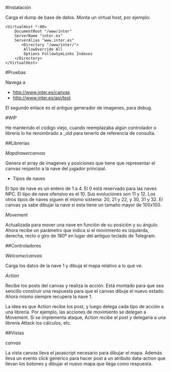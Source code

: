 #Instalación

Carga el dump de base de datos.
Monta un virtual host, por ejemplo:

```
<VirtualHost *:80>
	DocumentRoot "/www/inter"
	ServerName "inter.es"
	ServerAlias "www.inter.es"
       <Directory "/www/inter/">
		AllowOverride All
		Options FollowSymLinks Indexes 	
	</Directory>
</VirtualHost>
```

#Pruebas

Navega a 
* http://www.inter.es/canvas
* http://www.inter.es/api/test

El segundo enlace es el antiguo generador de imagenes, para debug.

#WIP

He mantenido el código viejo, cuando reemplazaba algún controlador o librería lo he renombrado a _old para tenerlo de referencia de consulta.

##Librerías

*Mapdrawercanvas*

Genera el array de imagenes y posiciones que tiene que representar el canvas respecto a la nave del jugador principal.

* Tipos de naves

El tipo de nave es un entero de 1 a 4. El 0 está reservado para las naves NPC.
El tipo de nave ofensivo es el 10. Sus evoluciones son 11 y 12.
Los otros tipos de naves siguen el mismo sistema: 20, 21 y 22, y 30, 31 y 32. El canvas ya sabe dibujar la nave si esta tiene un tamaño mayor de 100x100.

*Movement*

Actualizada para mover una nave en función de su posición y su ángulo. Ahora recibe un parámetro que indica si el movimiento es izquierda, derecha, recto o giro de 180º en lugar del antiguo teclado de Telegram.

##Controladores

*Welcome/canvas*

Carga los datos de la nave 1 y dibuja el mapa relativo a lo que ve.

*Action*

Recibe los posts del canvas y realiza la acción. Está montado para que sea sencillo construír una respuesta para que el canvas dibuje el nuevo estado. Ahora mismo siempre recupera la nave 1.

La idea es que Action recibe los post, y luego delega cada tipo de acción a una librería. Por ejemplo, las acciones de movimiento se delegan a Movement. Si se implementa ataque, Action recibe el post y delegaría a una librería Attack los cálculos, etc.

##Vistas

*canvas*

La vista canvas lleva el javascript necesario para dibujar el mapa. Además lleva un evento click genérico para hacer post a un atributo data-action que llevan los botones y dibujar el nuevo mapa que llega como respuesta.